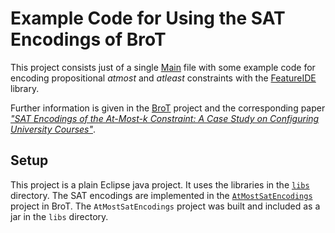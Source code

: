 # Example Code for Using the SAT Encodings of BroT

This project consists just of a single [Main][main] file with some example code for encoding propositional _atmost_ and _atleast_ constraints with the [FeatureIDE][fide] library.

Further information is given in the [BroT][brot] project and the corresponding paper [_"SAT Encodings of the At-Most-k Constraint: A Case Study on Configuring University Courses"_][paper].

## Setup

This project is a plain Eclipse java project. It uses the libraries in the [`libs`](libs) directory. The SAT encodings are implemented in the [`AtMostSatEncodings`](https://github.com/SoftVarE-Group/BroT/tree/main/Code/EclipseWorkspaces/Development/AtMostSATEncodings) project in BroT. The `AtMostSatEncodings` project was built and included as a jar in the `libs` directory.

[main]: src/de/uulm/brottest/Main.java
[brot]: https://github.com/SoftVarE-Group/BroT
[fide]: https://github.com/FeatureIDE/FeatureIDE
[paper]: https://link.springer.com/chapter/10.1007/978-3-030-30446-1_7
